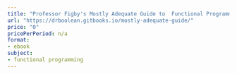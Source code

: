 ```yaml
---
title: "Professor Figby's Mostly Adequate Guide to  Functional Programming"
url: "https://drboolean.gitbooks.io/mostly-adequate-guide/"
price: "0"
pricePerPeriod: n/a
format: 
- ebook
subject: 
- functional programming
---
```

